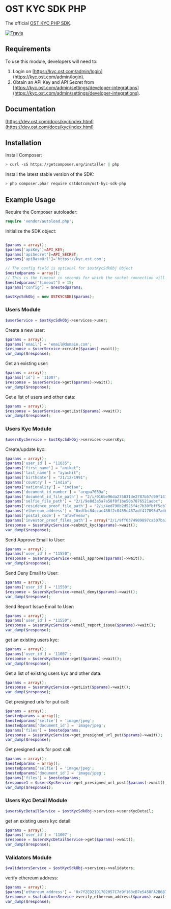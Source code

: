 # OST KYC SDK PHP
The official [OST KYC PHP SDK](https://dev.ost.com/docs/kyc/index.html).

[![Travis](https://travis-ci.org/ostdotcom/ost-kyc-sdk-php.svg?branch=master)](https://travis-ci.org/ostdotcom/ost-kyc-sdk-php)

## Requirements

To use this module, developers will need to:
1. Login on [https://kyc.ost.com/admin/login](https://kyc.ost.com/admin/login).
2. Obtain an API Key and API Secret from [https://kyc.ost.com/admin/settings/developer-integrations](https://kyc.ost.com/admin/settings/developer-integrations).

## Documentation

[https://dev.ost.com/docs/kyc/index.html](https://dev.ost.com/docs/kyc/index.html)

## Installation

Install Composer:

```bash
> curl -sS https://getcomposer.org/installer | php
```

Install the latest stable version of the SDK:

```bash
> php composer.phar require ostdotcom/ost-kyc-sdk-php
```

## Example Usage

Require the Composer autoloader:

```php
require 'vendor/autoload.php';
```

Initialize the SDK object:

```php

$params = array();
$params['apiKey']=API_KEY;
$params['apiSecret']=API_SECRET;
$params['apiBaseUrl']='https://kyc.ost.com';

// The config field is optional for $ostKycSdkObj Object
$nestedparams = array();
// This is the timeout in seconds for which the socket connection will remain open
$nestedparams["timeout"] = 15;
$params["config"] = $nestedparams;

$ostKycSdkObj = new OSTKYCSDK($params);

```

### Users Module 

```php
$userService = $ostKycSdkObj->services->user;
```

Create a new user:

```php
$params = array();
$params['email'] = 'email@domain.com';
$response = $userService->create($params)->wait();
var_dump($response);
```

Get an existing user:

```php
$params = array();
$params['id'] = '11007';
$response = $userService->get($params)->wait();
var_dump($response);
```

Get a list of users and other data:

```php
$params = array();
$response = $userService->getList($params)->wait();
var_dump($response);
```

### Users Kyc Module

```php
$usersKycService = $ostKycSdkObj->services->usersKyc;
```

Create/update kyc:

```php
$params = array();
$params['user_id'] = "11035";
$params['first_name'] = "aniket";
$params['last_name'] = "ayachit";
$params['birthdate'] = "21/12/1991";
$params['country'] = "india";
$params['nationality'] = "indian";
$params['document_id_number'] = "arqpa7659a";
$params['document_id_file_path'] = "2/i/016be96da275031de2787b57c99f1471";
$params['selfie_file_path'] = "2/i/9e8d3a5a7a58f0f1be50b7876521aebc";
$params['residence_proof_file_path'] = "2/i/4ed790b2d525f4c7b30fbff5cb7bbbdb";
$params['ethereum_address'] = "0xdfbc84ccac430f2c0455c437adf417095d7ad68e";
$params['postal_code'] = "afawfveav";
$params['investor_proof_files_path'] = array("2/i/9ff6374909897ca507ba3077ee8587da", "2/i/4872730399670c6d554ab3821d63ebce");
$response = $usersKycService->submit_kyc($params)->wait();
var_dump($response);
```

Send Approve Email to User:

```php
$params = array();
$params['user_id'] = "11550";
$response = $usersKycService->email_approve($params)->wait();
var_dump($response);
```

Send Deny Email to User:

```php
$params = array();
$params['user_id'] = "11550";
$response = $usersKycService->email_deny($params)->wait();
var_dump($response);
```

Send Report Issue Email to User:

```php
$params = array();
$params['user_id'] = "11550";
$response = $usersKycService->email_report_issue($params)->wait();
var_dump($response);
```

get an existing users kyc:

```php
$params = array();
$params['user_id'] = '11007';
$response = $usersKycService->get($params)->wait();
var_dump($response);
```

Get a list of existing users kyc and other data:

```php
$params = array();
$response = $usersKycService->getList($params)->wait();
var_dump($response);
```

Get presigned urls for put call:

```php
$params = array();
$nestedparams = array();
$nestedparams['selfie'] = 'image/jpeg';
$nestedparams['document_id'] = 'image/jpeg';
$params['files'] = $nestedparams;
$response = $usersKycService->get_presigned_url_put($params)->wait();
var_dump($response);
```

Get presigned urls for post call:

```php
$params = array();
$nestedparams = array();
$nestedparams['selfie'] = 'image/jpeg';
$nestedparams['document_id'] = 'image/jpeg';
$params['files'] = $nestedparams;
$response1 = $usersKycService->get_presigned_url_post($params)->wait();
var_dump($response1);
```

### Users Kyc Detail Module

```php
$usersKycDetailService = $ostKycSdkObj->services->usersKycDetail;
```

get an existing users kyc detail:

```php
$params = array();
$params['user_id'] = '11007';
$response = $usersKycDetailService->get($params)->wait();
var_dump($response);
```

### Validators Module

```php
$validatorsService = $ostKycSdkObj->services->validators;
```

verify ethereum address:

```php
$params = array();
$params['ethereum_address'] = '0x7f2ED21D1702057C7d9f163cB7e5458FA2B6B7c4';
$response = $validatorsService->verify_ethereum_address($params)->wait();
var_dump($response);
```

